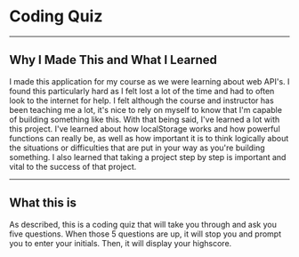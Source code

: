 # Coding Quiz

---

## Why I Made This and What I Learned

I made this application for my course as we were learning about web API's. I found this particularly hard as I felt lost a lot of the time and had to often look to the internet for help. I felt although the course and instructor has been teaching me a lot, it's nice to rely on myself to know that I'm capable of building something like this. With that being said, I've learned a lot with this project. I've learned about how localStorage works and how powerful functions can really be, as well as how important it is to think logically about the situations or difficulties that are put in your way as you're building something. I also learned that taking a project step by step is important and vital to the success of that project. 

---

## What this is 

As described, this is a coding quiz that will take you through and ask you five questions. When those 5 questions are up, it will stop you and prompt you to enter your initials. Then, it will display your highscore.

